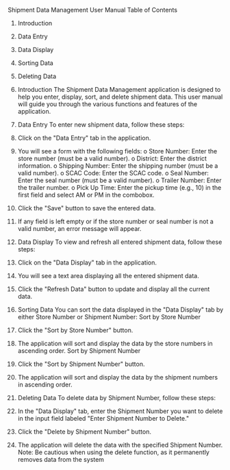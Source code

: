 Shipment Data Management User Manual
Table of Contents
1.	Introduction
2.	Data Entry
3.	Data Display
4.	Sorting Data
5.	Deleting Data
1. Introduction
The Shipment Data Management application is designed to help you enter, display, sort, and delete shipment data. This user manual will guide you through the various functions and features of the application.
2. Data Entry
To enter new shipment data, follow these steps:
1.	Click on the "Data Entry" tab in the application.
2.	You will see a form with the following fields:
o	Store Number: Enter the store number (must be a valid number).
o	District: Enter the district information.
o	Shipping Number: Enter the shipping number (must be a valid number).
o	SCAC Code: Enter the SCAC code.
o	Seal Number: Enter the seal number (must be a valid number).
o	Trailer Number: Enter the trailer number.
o	Pick Up Time: Enter the pickup time (e.g., 10) in the first field and select AM or PM in the combobox.
3.	Click the "Save" button to save the entered data.
4.	If any field is left empty or if the store number or seal number is not a valid number, an error message will appear.
3. Data Display
To view and refresh all entered shipment data, follow these steps:
1.	Click on the "Data Display" tab in the application.
2.	You will see a text area displaying all the entered shipment data.
3.	Click the "Refresh Data" button to update and display all the current data.

4. Sorting Data
You can sort the data displayed in the "Data Display" tab by either Store Number or Shipment Number:
Sort by Store Number
1.	Click the "Sort by Store Number" button.
2.	The application will sort and display the data by the store numbers in ascending order.
Sort by Shipment Number
1.	Click the "Sort by Shipment Number" button.
2.	The application will sort and display the data by the shipment numbers in ascending order.
5. Deleting Data
To delete data by Shipment Number, follow these steps:
1.	In the "Data Display" tab, enter the Shipment Number you want to delete in the input field labeled "Enter Shipment Number to Delete."
2.	Click the "Delete by Shipment Number" button.
3.	The application will delete the data with the specified Shipment Number.
Note: Be cautious when using the delete function, as it permanently removes data from the system

